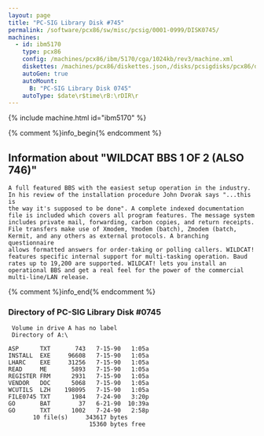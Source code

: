 ```yaml
---
layout: page
title: "PC-SIG Library Disk #745"
permalink: /software/pcx86/sw/misc/pcsig/0001-0999/DISK0745/
machines:
  - id: ibm5170
    type: pcx86
    config: /machines/pcx86/ibm/5170/cga/1024kb/rev3/machine.xml
    diskettes: /machines/pcx86/diskettes.json,/disks/pcsigdisks/pcx86/diskettes.json
    autoGen: true
    autoMount:
      B: "PC-SIG Library Disk 0745"
    autoType: $date\r$time\rB:\rDIR\r
---
```


{% include machine.html id="ibm5170" %}

{% comment %}info_begin{% endcomment %}

## Information about "WILDCAT BBS 1 OF 2 (ALSO 746)"

    A full featured BBS with the easiest setup operation in the industry.
    In his review of the installation procedure John Dvorak says "...this is
    the way it's supposed to be done". A complete indexed documentation
    file is included which covers all program features. The message system
    includes private mail, forwarding, carbon copies, and return receipts.
    File transfers make use of Xmodem, Ymodem (batch), Zmodem (batch,
    Kermit, and any others as external protocols. A branching questionnaire
    allows formatted answers for order-taking or polling callers. WILDCAT!
    features specific internal support for multi-tasking operation. Baud
    rates up to 19,200 are supported. WILDCAT! lets you install an
    operational BBS and get a real feel for the power of the commercial
    multi-line/LAN release.
{% comment %}info_end{% endcomment %}


### Directory of PC-SIG Library Disk #0745

     Volume in drive A has no label
     Directory of A:\

    ASP      TXT       743   7-15-90   1:05a
    INSTALL  EXE     96608   7-15-90   1:05a
    LHARC    EXE     31256   7-15-90   1:05a
    READ     ME       5893   7-15-90   1:05a
    REGISTER FRM      2931   7-15-90   1:05a
    VENDOR   DOC      5068   7-15-90   1:05a
    WCUTILS  LZH    198095   7-15-90   1:05a
    FILE0745 TXT      1984   7-24-90   3:20p
    GO       BAT        37   6-21-90  10:39a
    GO       TXT      1002   7-24-90   2:58p
           10 file(s)     343617 bytes
                           15360 bytes free
